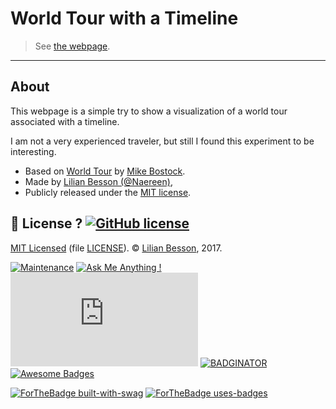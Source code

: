 # World Tour with a Timeline

> See [the webpage](https://naereen.github.io/worldtour_timeline/).

----

## About
This webpage is a simple try to show a visualization of a world tour associated with a timeline.

I am not a very experienced traveler, but still I found this experiment to be interesting.

- Based on <a href="http://bl.ocks.org/mbostock/4183330">World Tour</a> by <a href="http://bost.ocks.org/mike/">Mike Bostock</a>.
- Made by <a href="https://GitHub.com/Naereen">Lilian Besson (@Naereen)</a>,
- Publicly released under the <a href="https://lbesson.mit-license.org/">MIT license</a>.

## :scroll: License ? [![GitHub license](https://img.shields.io/github/license/Naereen/worldtour_timeline.svg)](https://github.com/Naereen/worldtour_timeline/blob/master/LICENSE)
[MIT Licensed](https://lbesson.mit-license.org/) (file [LICENSE](LICENSE)).
© [Lilian Besson](https://GitHub.com/Naereen), 2017.

[![Maintenance](https://img.shields.io/badge/Maintained%3F-yes-green.svg)](https://GitHub.com/Naereen/worldtour_timeline/graphs/commit-activity)
[![Ask Me Anything !](https://img.shields.io/badge/Ask%20me-anything-1abc9c.svg)](https://GitHub.com/Naereen/ama)
[![Analytics](https://ga-beacon.appspot.com/UA-38514290-17/github.com/Naereen/worldtour_timeline/README.md?pixel)](https://GitHub.com/Naereen/worldtour_timeline/)
[![BADGINATOR](https://badginator.herokuapp.com/Naereen/worldtour_timeline.svg)](https://github.com/defunctzombie/badginator)
[![Awesome Badges](https://img.shields.io/badge/badges-awesome-green.svg)](https://github.com/Naereen/badges)

[![ForTheBadge built-with-swag](http://ForTheBadge.com/images/badges/built-with-swag.svg)](https://GitHub.com/Naereen/)
[![ForTheBadge uses-badges](http://ForTheBadge.com/images/badges/uses-badges.svg)](http://ForTheBadge.com)
